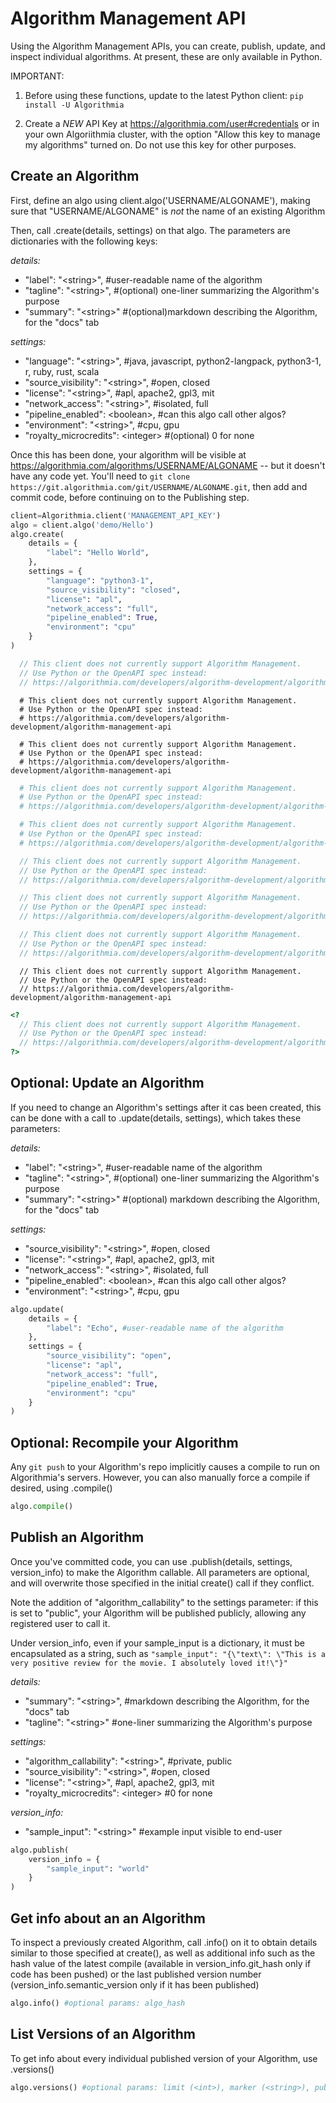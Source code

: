 # Algorithm Management API

Using the Algorithm Management APIs, you can create, publish, update, and inspect individual algorithms. At present, these are only available in Python.

IMPORTANT:

1. Before using these functions, update to the latest Python client: `pip install -U Algorithmia`

2. Create a *NEW* API Key at https://algorithmia.com/user#credentials or in your own Algoriithmia cluster, with the option "Allow this key to manage my algorithms" turned on. Do not use this key for other purposes.  

## Create an Algorithm

First, define an algo using client.algo('USERNAME/ALGONAME'), making sure that "USERNAME/ALGONAME" is *not* the name of an existing Algorithm

Then, call .create(details, settings) on that algo. The parameters are dictionaries with the following keys:

*details:*

- "label": "\<string>", #user-readable name of the algorithm
- "tagline": "\<string>", #(optional) one-liner summarizing the Algorithm's purpose
- "summary": "\<string>" #(optional)markdown describing the Algorithm, for the "docs" tab

*settings:*

- "language": "\<string>", #java, javascript, python2-langpack, python3-1, r, ruby, rust, scala
- "source_visibility": "\<string>", #open, closed
- "license": "\<string>", #apl, apache2, gpl3, mit
- "network_access": "\<string>", #isolated, full
- "pipeline_enabled": \<boolean>, #can this algo call other algos?
- "environment": "\<string>", #cpu, gpu
- "royalty_microcredits": \<integer> #(optional) 0 for none
</pre>

Once this has been done, your algorithm will be visible at https://algorithmia.com/algorithms/USERNAME/ALGONAME -- but it doesn't have any code yet. You'll need to `git clone https://git.algorithmia.com/git/USERNAME/ALGONAME.git`, then add and commit code, before continuing on to the Publishing step.

```python
client=Algorithmia.client('MANAGEMENT_API_KEY')
algo = client.algo('demo/Hello')
algo.create(
    details = {
        "label": "Hello World",
    },
    settings = {
        "language": "python3-1",
        "source_visibility": "closed",
        "license": "apl",
        "network_access": "full",
        "pipeline_enabled": True,
        "environment": "cpu"
    }
)
```

```javascript
  // This client does not currently support Algorithm Management.
  // Use Python or the OpenAPI spec instead:
  // https://algorithmia.com/developers/algorithm-development/algorithm-management-api
```

```shell
  # This client does not currently support Algorithm Management.
  # Use Python or the OpenAPI spec instead:
  # https://algorithmia.com/developers/algorithm-development/algorithm-management-api
```

```cli
  # This client does not currently support Algorithm Management.
  # Use Python or the OpenAPI spec instead:
  # https://algorithmia.com/developers/algorithm-development/algorithm-management-api
```

```r
  # This client does not currently support Algorithm Management.
  # Use Python or the OpenAPI spec instead:
  # https://algorithmia.com/developers/algorithm-development/algorithm-management-api
```

```ruby
  # This client does not currently support Algorithm Management.
  # Use Python or the OpenAPI spec instead:
  # https://algorithmia.com/developers/algorithm-development/algorithm-management-api
```

```java
  // This client does not currently support Algorithm Management.
  // Use Python or the OpenAPI spec instead:
  // https://algorithmia.com/developers/algorithm-development/algorithm-management-api
```

```scala
  // This client does not currently support Algorithm Management.
  // Use Python or the OpenAPI spec instead:
  // https://algorithmia.com/developers/algorithm-development/algorithm-management-api
```

```rust
  // This client does not currently support Algorithm Management.
  // Use Python or the OpenAPI spec instead:
  // https://algorithmia.com/developers/algorithm-development/algorithm-management-api
```

```nodejs
  // This client does not currently support Algorithm Management.
  // Use Python or the OpenAPI spec instead:
  // https://algorithmia.com/developers/algorithm-development/algorithm-management-api
```

```php
<?
  // This client does not currently support Algorithm Management.
  // Use Python or the OpenAPI spec instead:
  // https://algorithmia.com/developers/algorithm-development/algorithm-management-api
?>
```

## Optional: Update an Algorithm

If you need to change an Algorithm's settings after it cas been created, this can be done with a call to .update(details, settings), which takes these parameters:

*details:*

- "label": "\<string>", #user-readable name of the algorithm
- "tagline": "\<string>", #(optional) one-liner summarizing the Algorithm's purpose
- "summary": "\<string>" #(optional) markdown describing the Algorithm, for the "docs" tab

*settings:*

- "source_visibility": "\<string>", #open, closed
- "license": "\<string>", #apl, apache2, gpl3, mit
- "network_access": "\<string>", #isolated, full
- "pipeline_enabled": \<boolean>, #can this algo call other algos?
- "environment": "\<string>", #cpu, gpu

```python
algo.update(
    details = {
        "label": "Echo", #user-readable name of the algorithm
    },
    settings = {
        "source_visibility": "open",
        "license": "apl",
        "network_access": "full",
        "pipeline_enabled": True,
        "environment": "cpu"
    }
)
```

## Optional: Recompile your Algorithm

Any `git push` to your Algorithm's repo implicitly causes a compile to run on Algorithmia's servers. However, you can also manually force a compile if desired, using .compile()

```python
algo.compile()
```

## Publish an Algorithm

Once you've committed code, you can use .publish(details, settings, version_info) to make the Algorithm callable. All parameters are optional, and will overwrite those specified in the initial create() call if they conflict.

Note the addition of "algorithm_callability" to the settings parameter: if this is set to "public", your Algorithm will be published publicly, allowing any registered user to call it.

Under version_info, even if your sample_input is a dictionary, it must be encapsulated as a string, such as `"sample_input": "{\"text\": \"This is a very positive review for the movie. I absolutely loved it!\"}"`

*details:*

- "summary": "\<string>", #markdown describing the Algorithm, for the "docs" tab
- "tagline": "\<string>" #one-liner summarizing the Algorithm's purpose

*settings:*

- "algorithm_callability": "\<string>", #private, public
- "source_visibility": "\<string>", #open, closed
- "license": "\<string>", #apl, apache2, gpl3, mit
- "royalty_microcredits": \<integer> #0 for none

*version_info:*

- "sample_input": "\<string>" #example input visible to end-user

```python
algo.publish(
    version_info = {
        "sample_input": "world"
    }
)
```

## Get info about an an Algorithm

To inspect a previously created Algorithm, call .info() on it to obtain details similar to those specified at create(), as well as additional info such as the hash value of the latest compile (available in version_info.git_hash only if code has been pushed) or the last published version number (version_info.semantic_version only if it has been published)

```python
algo.info() #optional params: algo_hash
```

## List Versions of an Algorithm

To get info about every individual published version of your Algorithm, use .versions()

```python
algo.versions() #optional params: limit (<int>), marker (<string>), published (<boolean>), callable (<boolean>)
```